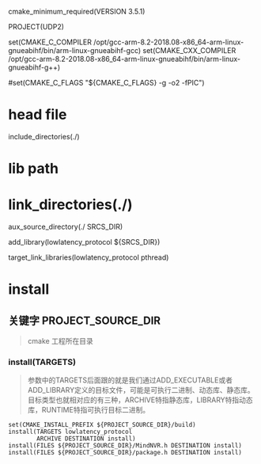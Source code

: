 




cmake_minimum_required(VERSION 3.5.1)

PROJECT(UDP2)


set(CMAKE_C_COMPILER /opt/gcc-arm-8.2-2018.08-x86_64-arm-linux-gnueabihf/bin/arm-linux-gnueabihf-gcc)
set(CMAKE_CXX_COMPILER /opt/gcc-arm-8.2-2018.08-x86_64-arm-linux-gnueabihf/bin/arm-linux-gnueabihf-g++)

#set(CMAKE_C_FLAGS "${CMAKE_C_FLAGS} -g -o2 -fPIC")


# head file
include_directories(./)

# lib path
# link_directories(./)

aux_source_directory(./ SRCS_DIR)

add_library(lowlatency_protocol ${SRCS_DIR})

target_link_libraries(lowlatency_protocol pthread)

# install
## 关键字 PROJECT_SOURCE_DIR
> cmake 工程所在目录

### install(TARGETS)
> 参数中的TARGETS后面跟的就是我们通过ADD_EXECUTABLE或者ADD_LIBRARY定义的目标文件，可能是可执行二进制、动态库、静态库。目标类型也就相对应的有三种，ARCHIVE特指静态库，LIBRARY特指动态库，RUNTIME特指可执行目标二进制。
```
set(CMAKE_INSTALL_PREFIX ${PROJECT_SOURCE_DIR}/build)
install(TARGETS lowlatency_protocol
		ARCHIVE DESTINATION install)
install(FILES ${PROJECT_SOURCE_DIR}/MindNVR.h DESTINATION install)
install(FILES ${PROJECT_SOURCE_DIR}/package.h DESTINATION install)
```